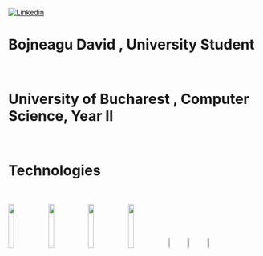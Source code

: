 [![Linkedin](https://img.shields.io/badge/-LinkedIn-blue?style=flat&logo=Linkedin&logoColor=white)](https://www.linkedin.com/in/david-bojneagu-1016b3225/)

 <h1>    Bojneagu David , University  Student </h1>
 <br>
 <h1> University of Bucharest , Computer Science, Year II </h1>
 <br>
 <h1>Technologies</h1>
 <br>

<p>


  
  <code><img width="15%" src="https://www.vectorlogo.zone/logos/python/python-ar21.svg"></code>
  <code><img width="15%" src="https://www.vectorlogo.zone/logos/oracle/oracle-ar21.svg"></code>
  <code><img width="15%" src="https://www.vectorlogo.zone/logos/dotnet/dotnet-ar21.svg"></code>
  <code><img width="15%" src="https://www.vectorlogo.zone/logos/getbootstrap/getbootstrap-ar21.svg"></code>
  <code><img width="7%" src="https://upload.wikimedia.org/wikipedia/commons/1/18/ISO_C%2B%2B_Logo.svg"></code>
  <code><img width="7%" src="https://upload.wikimedia.org/wikipedia/commons/1/18/C_Programming_Language.svg"></code>
  <code><img width="7%" src="https://upload.wikimedia.org/wikipedia/commons/0/0d/C_Sharp_wordmark.svg"></code>  
  
  
</p>




